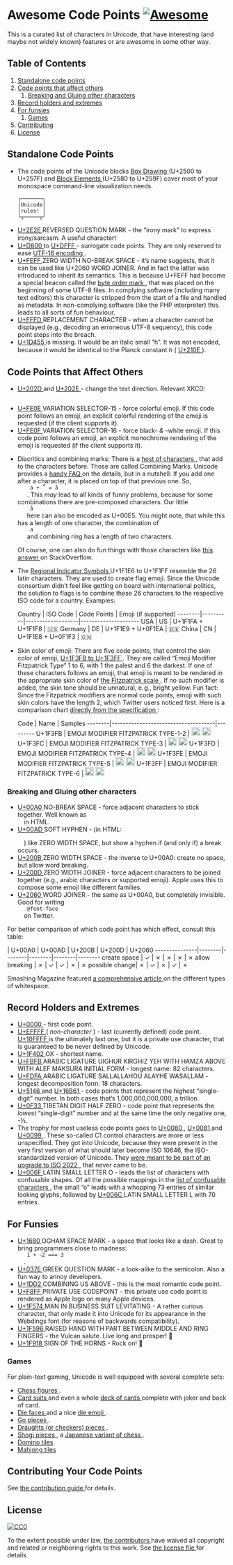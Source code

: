 <h1>
 Awesome Code Points
 <a href="https://github.com/sindresorhus/awesome">
  <img alt="Awesome" src="https://cdn.rawgit.com/sindresorhus/awesome/d7305f38d29fed78fa85652e3a63e154dd8e8829/media/badge.svg"/>
 </a>
</h1>
<p>
 This is a curated list of characters in Unicode, that have interesting (and
maybe not widely known) features or are awesome in some other way.
</p>
<h2>
 Table of Contents
</h2>
<ol>
 <li>
  <a href="#standalone-code-points">
   Standalone code points
  </a>
 </li>
 <li>
  <a href="#code-points-that-affect-others">
   Code points that affect others
  </a>
  <ol>
   <li>
    <a href="#breaking-and-gluing-other-characters">
     Breaking and Gluing other characters
    </a>
   </li>
  </ol>
 </li>
 <li>
  <a href="#record-holders-and-extremes">
   Record holders and extremes
  </a>
 </li>
 <li>
  <a href="#for-funsies">
   For funsies
  </a>
  <ol>
   <li>
    <a href="#games">
     Games
    </a>
   </li>
  </ol>
 </li>
 <li>
  <a href="#contributing-your-code-points">
   Contributing
  </a>
 </li>
 <li>
  <a href="#license">
   License
  </a>
 </li>
</ol>
<h2>
 Standalone Code Points
</h2>
<ul>
 <li>
  <p>
   The code points of the Unicode blocks
   <a href="https://codepoints.net/box_drawing">
    Box
Drawing
   </a>
   (U+2500 to U+257F) and
   <a href="https://codepoints.net/block_elements">
    Block
Elements
   </a>
   (U+2580 to U+259F) cover
most of your monospace command-line visualization needs.
  </p>
  <pre><code>╭───────╮
│Unicode│
│rules! │
╰┬─────┬╯
</code></pre>
 </li>
 <li>
  <a href="https://codepoints.net/U+2E2E">
   U+2E2E
  </a>
  REVERSED QUESTION MARK - the “irony
mark” to express irony/sarcasm. A useful character⸮
 </li>
 <li>
  <a href="https://codepoints.net/U+D800">
   U+D800
  </a>
  to
  <a href="https://codepoints.net/U+DFFF">
   U+DFFF
  </a>
  - surrogate code points. They are
only reserved to ease
  <a href="https://en.wikipedia.org/wiki/UTF-16">
   UTF-16
encoding
  </a>
  .
 </li>
 <li>
  <a href="https://codepoints.net/U+FEFF">
   U+FEFF
  </a>
  ZERO WIDTH NO-BREAK SPACE - it’s name
suggests, that it can be used like U+2060 WORD JOINER. And in fact the
latter was introduced to inherit its semantics. This is because U+FEFF had
become a special beacon called the
  <a href="https://en.wikipedia.org/wiki/Byte_order_mark">
   byte order
mark
  </a>
  , that was placed on
the beginning of some UTF-8 files. In complying software (including many
text editors) this character is stripped from the start of a file and
handled as metadata. In non-complying software (like the PHP interpreter)
this leads to all sorts of fun behaviour.
 </li>
 <li>
  <a href="https://codepoints.net/U+FFFD">
   U+FFFD
  </a>
  REPLACEMENT CHARACTER - when a
character cannot be displayed (e.g., decoding an erroneous UTF-8 sequency),
this code point steps into the breach.
 </li>
 <li>
  <a href="https://codepoints.net/U+1D455">
   U+1D455
  </a>
  is missing. It would be an italic
small “h”. It was not encoded, because it would be identical to the Planck
constant ℎ (
  <a href="https://codepoints.net/U+210E">
   U+210E
  </a>
  ).
 </li>
</ul>
<h2>
 Code Points that Affect Others
</h2>
<ul>
 <li>
  <p>
   <a href="https://codepoints.net/U+202D">
    U+202D
   </a>
   and
   <a href="https://codepoints.net/U+202E">
    U+202E
   </a>
   - change the text direction.
Relevant XKCD:
  </p>
  <p>
   <a href="https://xkcd.com/1137/">
    <img alt="" src="http://imgs.xkcd.com/comics/rtl.png "/>
   </a>
  </p>
 </li>
 <li>
  <a href="https://codepoints.net/U+FE0E">
   U+FE0E
  </a>
  VARIATION SELECTOR-15 - force
colorful emoji. If this code point follows an emoji, an explicit colorful
rendering of the emoji is requested (if the client supports it).
 </li>
 <li>
  <a href="https://codepoints.net/U+FE0F">
   U+FE0F
  </a>
  VARIATION SELECTOR-16 - force
black-
  <em>
   &
  </em>
  -white emoji. If this code point follows an emoji, an explicit
monochrome rendering of the emoji is requested (if the client supports it).
 </li>
 <li>
  <p>
   Diacritics and combining marks: There is a
   <a href="https://codepoints.net/search?gc=Mn">
    host of
characters
   </a>
   , that add
to the characters before. Those are called Combining Marks. Unicode
provides a
   <a href="http://unicode.org/faq/char_combmark.html">
    handy FAQ
   </a>
   on the
details, but in a nutshell: If you add one after a character, it is placed
on top of that previous one. So,
   <code>
    a + ̊˚ = å
   </code>
   . This
   <em>
    may
   </em>
   lead to all kinds
of funny problems, because for some combinations there are pre-composed
characters. Our little
   <code>
    å
   </code>
   here can also be encoded as U+00E5. You might
note, that while this has a length of one character, the combination of
   <code>
    a
   </code>
   and combining ring has a length of two characters.
  </p>
  <p>
   Of course, one can also do fun things with those characters like
   <a href="http://stackoverflow.com/a/1732454/113195">
    this answer
   </a>
   on StackOverflow.
  </p>
 </li>
 <li>
  <p>
   The
   <a href="https://codepoints.net/U+1F1E6..U+1F1FF">
    Regional Indicator Symbols
   </a>
   U+1F1E6 to U+1F1FF resemble the 26 latin characters. They are used to
create flag emoji. Since the Unicode consortium didn’t feel like getting on
board with international politics, the solution to flags is to combine
these 26 characters to the respective ISO code for a country. Examples:
  </p>
  <p>
   Country | ISO Code | Code Points       | Emoji (if supported)
--------|----------|-------------------|---------------------
USA     | US       | U+1F1FA + U+1F1F8 | 🇺🇸
Germany | DE       | U+1F1E9 + U+0F1EA | 🇩🇪
China   | CN       | U+1F1E8 + U+0F1F3 | 🇨🇳
  </p>
 </li>
 <li>
  <p>
   Skin color of emoji: There are five code points, that control the skin color
of emoji,
   <a href="https://codepoints.net/U+1F3FB..U+1F3FF">
    U+1F3FB to U+1F3FF
   </a>
   .
They are called “Emoji Modifier Fitzpatrick Type” 1 to 6, with 1 the palest
and 6 the darkest. If one of these characters follows an emoji, that emoji
is meant to be rendered in the appropriate skin color of
   <a href="https://en.wikipedia.org/wiki/Fitzpatrick_scale">
    the Fitzpatrick
scale
   </a>
   . If no such
modifier is added, the skin tone should be unnatural, e. g., bright yellow.
Fun fact: Since the Fitzpatrick modifiers are normal code points, emoji
with such skin colors have the length 2, which Twitter users noticed first.
Here is a comparison chart
   <a href="http://www.unicode.org/reports/tr51/tr51-2.html#Diversity">
    directly from the
specification
   </a>
   :
  </p>
  <p>
   Code    | Name                                | Samples
--------|-------------------------------------|---------
U+1F3FB | EMOJI MODIFIER FITZPATRICK TYPE-1-2 |
   <img alt="" height="20" src="http://www.unicode.org/reports/tr51/images/other/swatch-type-1-2.png" width="auto">
    <img alt="" height="20" src="http://www.unicode.org/reports/tr51/images/other/swatch-type-1-2-bw.png" width="auto">
     U+1F3FC | EMOJI MODIFIER FITZPATRICK TYPE-3   |
     <img alt="" height="20" src="http://www.unicode.org/reports/tr51/images/other/swatch-type-3.png" width="auto">
      <img alt="" height="20" src="http://www.unicode.org/reports/tr51/images/other/swatch-type-3-bw.png" width="auto">
       U+1F3FD | EMOJI MODIFIER FITZPATRICK TYPE-4   |
       <img alt="" height="20" src="http://www.unicode.org/reports/tr51/images/other/swatch-type-4.png" width="auto">
        <img alt="" height="20" src="http://www.unicode.org/reports/tr51/images/other/swatch-type-4-bw.png" width="auto">
         U+1F3FE | EMOJI MODIFIER FITZPATRICK TYPE-5   |
         <img alt="" height="20" src="http://www.unicode.org/reports/tr51/images/other/swatch-type-5.png" width="auto">
          <img alt="" height="20" src="http://www.unicode.org/reports/tr51/images/other/swatch-type-5-bw.png" width="auto">
           U+1F3FF | EMOJI MODIFIER FITZPATRICK TYPE-6   |
           <img alt="" height="20" src="http://www.unicode.org/reports/tr51/images/other/swatch-type-6.png" width="auto">
            <img alt="" height="20" src="http://www.unicode.org/reports/tr51/images/other/swatch-type-6-bw.png" width="auto"/>
           </img>
          </img>
         </img>
        </img>
       </img>
      </img>
     </img>
    </img>
   </img>
  </p>
 </li>
</ul>
<h3>
 Breaking and Gluing other characters
</h3>
<ul>
 <li>
  <a href="https://codepoints.net/U+00A0">
   U+00A0
  </a>
  NO-BREAK SPACE - force adjacent
characters to stick together. Well known as
  <code>
  </code>
  in HTML.
 </li>
 <li>
  <a href="https://codepoints.net/U+00AD">
   U+00AD
  </a>
  SOFT HYPHEN - (in HTML:
  <code>
   ­
  </code>
  )
like ZERO WIDTH SPACE, but show a hyphen if (and only if) a break occurs.
 </li>
 <li>
  <a href="https://codepoints.net/U+200B">
   U+200B
  </a>
  ZERO WIDTH SPACE - the inverse to
U+00A0: create no space, but allow word breaking.
 </li>
 <li>
  <a href="https://codepoints.net/U+200D">
   U+200D
  </a>
  ZERO WIDTH JOINER - force adjacent
characters to be joined together (e.g., arabic characters or supported
emoji). Apple uses this to compose some emoji like different families.
 </li>
 <li>
  <a href="https://codepoints.net/U+2060">
   U+2060
  </a>
  WORD JOINER - the same as
U+00A0, but completely invisible. Good for writing
  <code>
   @font-face
  </code>
  on Twitter.
 </li>
</ul>
<p>
 For better comparison of which code point has which effect, consult this
table:
</p>
<p>
 | U+00A0 | U+00AD | U+200B | U+200D | U+2060
---------------|--------|--------|--------|--------|--------
create space   |   ✓    |   ✗    |   ✗    |   ✗    |   ✗
allow breaking |   ✗    |   ✓    |   ✓    |   ✗    |   ✗
possible change|   ✗    |   ✓    |   ✗    |   ✓    |   ✗
</p>
<p>
 Smashing Magazine featured
 <a href="http://www.smashingmagazine.com/2015/10/space-yourself/">
  a comprehensive
article
 </a>
 on the
different types of whitespace.
</p>
<h2>
 Record Holders and Extremes
</h2>
<ul>
 <li>
  <a href="https://codepoints.net/U+0000">
   U+0000
  </a>
  <control>
   - first code point.
  </control>
 </li>
 <li>
  <a href="https://codepoints.net/U+EFFFF">
   U+EFFFF
  </a>
  (
  <em>
   non-character
  </em>
  ) - last (currently
defined) code point.
  <a href="https://codepoints.net/U+10FFFF">
   U+10FFFF
  </a>
  is the
ultimately last one, but it is a private use character, that is guaranteed
to be never defined by Unicode.
 </li>
 <li>
  <a href="https://codepoints.net/U+1F402">
   U+1F402
  </a>
  OX - shortest name.
 </li>
 <li>
  <a href="https://codepoints.net/U+FBFB">
   U+FBFB
  </a>
  ARABIC LIGATURE UIGHUR KIRGHIZ YEH
WITH HAMZA ABOVE WITH ALEF MAKSURA INITIAL FORM - longest name: 82
characters.
 </li>
 <li>
  <a href="https://codepoints.net/U+FDFA">
   U+FDFA
  </a>
  ARABIC LIGATURE SALLALLAHOU ALAYHE
WASALLAM - longest decomposition form: 18 characters.
 </li>
 <li>
  <a href="https://codepoints.net/U+5146">
   U+5146
  </a>
  and
  <a href="https://codepoints.net/U+16B61">
   U+16B61
  </a>
  - code points that represent the
highest “single-digit” number. In both cases that’s 1,000,000,000,000, a
trillion.
 </li>
 <li>
  <a href="https://codepoints.net/U+0F33">
   U+0F33
  </a>
  TIBETAN DIGIT HALF ZERO - code point that
represents the
  <em>
   lowest
  </em>
  “single-digit” number and at the same time the
only negative one, -½.
 </li>
 <li>
  The trophy for most useless code points goes to
  <a href="https://codepoints.net/U+0080">
   U+0080
  </a>
  ,
  <a href="https://codepoints.net/U+0081">
   U+0081
  </a>
  and
  <a href="https://codepoints.net/U+0099">
   U+0099
  </a>
  . These so-called C1 control
characters are more or less unspecified. They got into Unicode, because
they were present in the very first version of what should later become ISO
10646, the ISO-standardized version of Unicode. They
  <a href="http://unicode.org/mail-arch/unicode-ml/y2015-m10/0050.html">
   were meant to be part
of an upgrade to ISO
2022
  </a>
  , that
never came to be.
 </li>
 <li>
  <a href="https://codepoints.net/U+006F">
   U+006F
  </a>
  LATIN SMALL LETTER O - leads the list
of characters with confusable shapes. Of all the possible mappings in the
  <a href="http://www.unicode.org/reports/tr39/#Data_Files">
   list of confusable
characters
  </a>
  , the small “o”
leads with a whopping 73 entries of similar looking glyphs, followed by
  <a href="https://codepoints.net/U+006C">
   U+006C
  </a>
  LATIN SMALL LETTER L with 70
entries.
 </li>
</ul>
<h2>
 For Funsies
</h2>
<ul>
 <li>
  <a href="https://codepoints.net/U+1680">
   U+1680
  </a>
  OGHAM SPACE MARK - a space that looks
like a dash. Great to bring programmers close to madness:
  <code>
   1 +  2 === 3
  </code>
  .
 </li>
 <li>
  <a href="https://codepoints.net/U+037E">
   U+037E
  </a>
  GREEK QUESTION MARK - a look-alike to
the semicolon. Also a fun way to annoy developers.
 </li>
 <li>
  <a href="https://codepoints.net/U+1DD2">
   U+1DD2
  </a>
  COMBINING US ABOVE - this is the most
romantic code point.
 </li>
 <li>
  <a href="https://codepoints.net/U+F8FF">
   U+F8FF
  </a>
  PRIVATE USE CODEPOINT - this private
use code point is rendered as Apple logo on many Apple devices.
 </li>
 <li>
  <a href="https://codepoints.net/U+1F574">
   U+1F574
  </a>
  MAN IN BUSINESS SUIT LEVITATING -
A rather curious character, that only made it into Unicode for its
appearance in the Webdings font (for reasons of backwards compatibility).
 </li>
 <li>
  <a href="https://codepoints.net/U+1F596">
   U+1F596
  </a>
  RAISED HAND WITH PART BETWEEN
MIDDLE AND RING FINGERS - the Vulcan salute. Live long and prosper!
🖖
 </li>
 <li>
  <a href="https://codepoints.net/U+1F918">
   U+1F918
  </a>
  SIGN OF THE HORNS - Rock on!
🤘
 </li>
</ul>
<h3>
 Games
</h3>
<p>
 For plain-text gaming, Unicode is well equipped with several complete sets:
</p>
<ul>
 <li>
  <a href="https://codepoints.net/U+2654..U+265F">
   Chess figures
  </a>
  .
 </li>
 <li>
  <a href="https://codepoints.net/U+2660..U+2667">
   Card suits
  </a>
  and even a whole
  <a href="https://codepoints.net/playing_cards">
   deck of
cards
  </a>
  complete with joker and back
of card.
 </li>
 <li>
  <a href="https://codepoints.net/U+2680..U+2685">
   Die faces
  </a>
  and a nice
  <a href="https://codepoints.net/U+1F3B2">
   die
emoji
  </a>
  .
 </li>
 <li>
  <a href="https://codepoints.net/U+2686..U+2689">
   Go pieces
  </a>
  .
 </li>
 <li>
  <a href="https://codepoints.net/U+26C0..U+26C3">
   Draughts (or checkers) pieces
  </a>
  .
 </li>
 <li>
  <a href="https://codepoints.net/U+2616,U+2617,U+26C9,U+26CA">
   Shogi pieces
  </a>
  , a
  <a href="https://en.wikipedia.org/wiki/Shogi">
   Japanese variant of chess
  </a>
  .
 </li>
 <li>
  <a href="https://codepoints.net/domino_tiles">
   Domino tiles
  </a>
 </li>
 <li>
  <a href="https://codepoints.net/mahjong_tiles">
   Mahjong tiles
  </a>
 </li>
</ul>
<h2>
 Contributing Your Code Points
</h2>
<p>
 See
 <a href="CONTRIBUTING.md">
  the contribution guide
 </a>
 for details.
</p>
<h2>
 License
</h2>
<p>
 <a href="https://creativecommons.org/publicdomain/zero/1.0/">
  <img alt="CC0" src="https://i.creativecommons.org/p/zero/1.0/88x31.png"/>
 </a>
</p>
<p>
 To the extent possible under law,
 <a href="https://github.com/Codepoints/awesome-codepoints/graphs/contributors">
  the
contributors
 </a>
 have waived all copyright and related or neighboring rights to this work. See
 <a href="LICENSE">
  the license file
 </a>
 for details.
</p>
